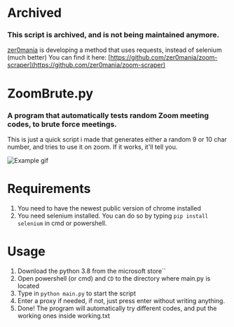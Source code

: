 # Archived
### This script is archived, and is not being maintained anymore.
[zer0mania](https://github.com/zer0mania) is developing a method that uses requests, instead of selenium (much better)
You can find it here: [https://github.com/zer0mania/zoom-scraper](https://github.com/zer0mania/zoom-scraper)

# ZoomBrute.py
### A program that automatically tests random Zoom meeting codes,  to brute force meetings.
This is just a quick script i made that generates either a random 9 or 10 char number, and tries to use it on zoom.
If it works, it'll tell you.

![Example gif](https://hexima.pw/example.gif)

# Requirements
1. You need to have the newest public version of chrome installed
1. You need selenium installed. You can do so by typing `pip install selenium` in cmd or powershell.

# Usage
1. Download the python 3.8 from the microsoft store``
1. Open powershell (or cmd) and `CD` to the directory where main.py is located
1. Type in `python main.py` to start the script
1. Enter a proxy if needed, if not, just press enter without writing anything.
1. Done! The program will automatically try different codes, and put the working ones inside working.txt
